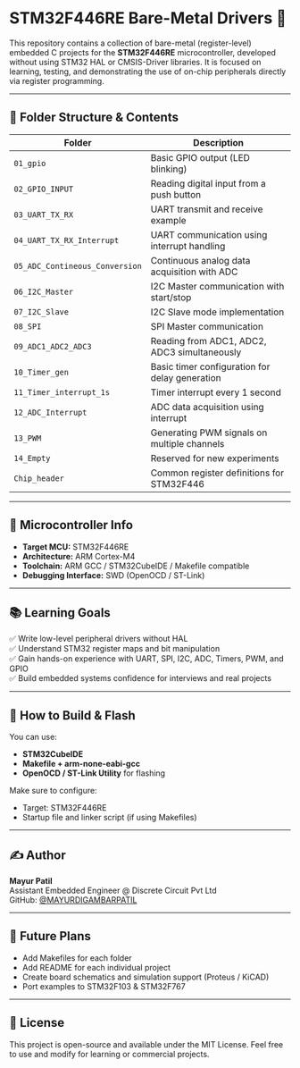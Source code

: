 # STM32F446RE Bare-Metal Drivers 🚀

This repository contains a collection of bare-metal (register-level) embedded C projects for the **STM32F446RE** microcontroller, developed without using STM32 HAL or CMSIS-Driver libraries. It is focused on learning, testing, and demonstrating the use of on-chip peripherals directly via register programming.

---

## 📁 Folder Structure & Contents

| Folder                        | Description                                      |
|------------------------------|--------------------------------------------------|
| `01_gpio`                    | Basic GPIO output (LED blinking)                |
| `02_GPIO_INPUT`              | Reading digital input from a push button        |
| `03_UART_TX_RX`             | UART transmit and receive example               |
| `04_UART_TX_RX_Interrupt`   | UART communication using interrupt handling     |
| `05_ADC_Contineous_Conversion` | Continuous analog data acquisition with ADC   |
| `06_I2C_Master`              | I2C Master communication with start/stop        |
| `07_I2C_Slave`               | I2C Slave mode implementation                   |
| `08_SPI`                     | SPI Master communication                        |
| `09_ADC1_ADC2_ADC3`         | Reading from ADC1, ADC2, ADC3 simultaneously    |
| `10_Timer_gen`              | Basic timer configuration for delay generation  |
| `11_Timer_interrupt_1s`     | Timer interrupt every 1 second                  |
| `12_ADC_Interrupt`          | ADC data acquisition using interrupt            |
| `13_PWM`                    | Generating PWM signals on multiple channels     |
| `14_Empty`                  | Reserved for new experiments                    |
| `Chip_header`               | Common register definitions for STM32F446       |

---

## 🔧 Microcontroller Info

- **Target MCU:** STM32F446RE
- **Architecture:** ARM Cortex-M4
- **Toolchain:** ARM GCC / STM32CubeIDE / Makefile compatible
- **Debugging Interface:** SWD (OpenOCD / ST-Link)

---

## 📚 Learning Goals

✅ Write low-level peripheral drivers without HAL  
✅ Understand STM32 register maps and bit manipulation  
✅ Gain hands-on experience with UART, SPI, I2C, ADC, Timers, PWM, and GPIO  
✅ Build embedded systems confidence for interviews and real projects

---

## 🔨 How to Build & Flash

You can use:
- **STM32CubeIDE**
- **Makefile + arm-none-eabi-gcc**
- **OpenOCD / ST-Link Utility** for flashing

Make sure to configure:
- Target: STM32F446RE
- Startup file and linker script (if using Makefiles)

---

## ✍️ Author

**Mayur Patil**  
Assistant Embedded Engineer @ Discrete Circuit Pvt Ltd  
GitHub: [@MAYURDIGAMBARPATIL](https://github.com/MAYURDIGAMBARPATIL)

---

## 🧠 Future Plans

- Add Makefiles for each folder  
- Add README for each individual project  
- Create board schematics and simulation support (Proteus / KiCAD)  
- Port examples to STM32F103 & STM32F767

---

## 📄 License

This project is open-source and available under the MIT License. Feel free to use and modify for learning or commercial projects.


